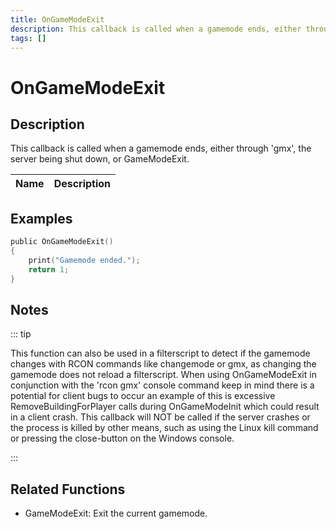 ```yaml
---
title: OnGameModeExit
description: This callback is called when a gamemode ends, either through 'gmx', the server being shut down, or GameModeExit.
tags: []
---
```


# OnGameModeExit

<TagLinks />

## Description

This callback is called when a gamemode ends, either through 'gmx', the server being shut down, or GameModeExit.

| Name | Description |
| ---- | ----------- |


## Examples

```c
public OnGameModeExit()
{
    print("Gamemode ended.");
    return 1;
}
```

## Notes

::: tip

This function can also be used in a filterscript to detect if the gamemode changes with RCON commands like changemode or gmx, as changing the gamemode does not reload a filterscript.
When using OnGameModeExit in conjunction with the 'rcon gmx' console command keep in mind there is a potential for client bugs to occur an example of this is excessive RemoveBuildingForPlayer calls during OnGameModeInit which could result in a client crash.
This callback will NOT be called if the server crashes or the process is killed by other means, such as using the Linux kill command or pressing the close-button on the Windows console.

:::

## Related Functions

- GameModeExit: Exit the current gamemode.
